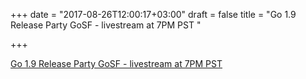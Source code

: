 +++
date = "2017-08-26T12:00:17+03:00"
draft = false
title = "Go 1.9 Release Party GoSF - livestream at 7PM PST  "

+++

<p><a href="https://www.youtube.com/watch?v=WB9UUWNIhm4">Go 1.9 Release Party GoSF - livestream at 7PM PST  </a></p>
